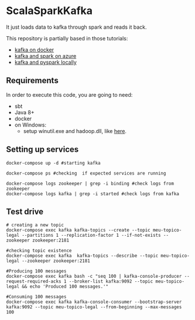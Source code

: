 # ScalaSparkKafka

It just loads data to kafka through spark and reads it back.

This repository is partially based in those tutorials:
* [kafka on docker](https://medium.com/trainingcenter/apache-kafka-codifica%C3%A7%C3%A3o-na-pratica-9c6a4142a08f)
* [kafka and spark on azure](https://docs.microsoft.com/pt-br/azure/hdinsight/hdinsight-apache-kafka-spark-structured-streaming)
* [kafka and pyspark locally](https://github.com/PritomDas/Real-Time-Streaming-Data-Pipeline-and-Dashboard/blob/13e2f4e6cb19f61d82cff053aa63e572d5e55a29/datamaking_real_time_data_pipeline%20(PySpark)/real_time_streaming_data_pipeline.py)

## Requirements

In order to execute this code, you are going to need:

* sbt
* Java 8+
* docker
* on Windows:
    * setup winutil.exe and hadoop.dll, like [here](https://sparkbyexamples.com/spark/spark-hadoop-exception-in-thread-main-java-lang-unsatisfiedlinkerror-org-apache-hadoop-io-nativeio-nativeiowindows-access0ljava-lang-stringiz/).

## Setting up services
```shell
docker-compose up -d #starting kafka
```

```shell
docker-compose ps #checking  if expected services are running
```

```shell
docker-compose logs zookeeper | grep -i binding #check logs from zookeeper
docker-compose logs kafka | grep -i started #check logs from kafka
```

## Test drive

```shell
# creating a new topic
docker-compose exec kafka kafka-topics --create --topic meu-topico-legal --partitions 1 --replication-factor 1 --if-not-exists --zookeeper zookeeper:2181
```

```shell
#checking topic existence
docker-compose exec kafka  kafka-topics --describe --topic meu-topico-legal --zookeeper zookeeper:2181
```

```shell
#Producing 100 messages
docker-compose exec kafka bash -c "seq 100 | kafka-console-producer --request-required-acks 1 --broker-list kafka:9092 --topic meu-topico-legal && echo 'Produced 100 messages.'"
```

```shell
#Consuming 100 messages
docker-compose exec kafka kafka-console-consumer --bootstrap-server kafka:9092 --topic meu-topico-legal --from-beginning --max-messages 100
```